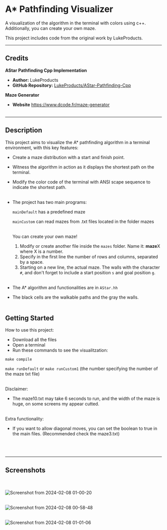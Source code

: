 # A* Pathfinding Visualizer
A visualization of the algorithm in the terminal with colors using c++. Additionally, you can create your own maze.

This project includes code from the original work by LukeProducts.

---

## Credits

**AStar Pathfinding Cpp Implementation**

- **Author:** LukeProducts
- **GitHub Repository:** [LukeProducts/AStar-Pathfinding-Cpp](https://github.com/LukeProducts/AStar-Pathfinding-Cpp)

**Maze Generator**
- **Website** https://www.dcode.fr/maze-generator<br><br>

---

## Description

This project aims to visualize the A* pathfinding algorithm in a terminal environment, with this key features:
- Create a maze distribution with a start and finish point.
- Witness the algorithm in action as it displays the shortest path on the terminal.
- Modify the color code of the terminal with ANSI scape sequence to indicate the shortest path.<br><br>
   
- The project has two main programs:

    `mainDefault` has a predefined maze

    `mainCustom`  can read mazes from .txt files located in the folder mazes<br><br>

    You can create your own maze!
    1. Modify or create another file inside the `mazes` folder. Name it:  **maze**X  where X is a number.
    2. Specify in the first line the number of rows and columns, separated by a space.
    3. Starting on a new line, the actual maze. The walls with the character `#`, and don't forget to include a start position `s` and goal position `g`.<br><br>

- The A* algorithm and functionalities are in `AStar.hh` 

- The black cells are the walkable paths and the gray the walls.<br><br>


## Getting Started

How to use this project: 
- Download all the files
- Open a terminal 
- Run these commands to see the visualitzation:

`make compile` 

`make runDefault`   or   `make runCustom1`  (the number specifying the number of the maze txt file)<br><br>


Disclaimer:
- The maze10.txt may take 6 seconds to run, and the width of the maze is huge, on some screens my appear cutted.<br><br>

Extra functionality:
- If you want to allow diagonal moves, you can set the boolean to true in the main files. (Recommended check the maze3.txt)<br><br>
<br><br>
---

## Screenshots
<br><br>
![Screenshot from 2024-02-08 01-00-20](https://github.com/ArnauCS03/AStar-Pathfinding-Visualizer/assets/95536223/2d2d3a8c-6c4a-425f-912f-991c11c8fe3c)<br><br>

![Screenshot from 2024-02-08 00-58-48](https://github.com/ArnauCS03/AStar-Pathfinding-Visualizer/assets/95536223/c203fee1-7690-4a83-823d-c5b5559c629f)<br><br>

![Screenshot from 2024-02-08 01-01-06](https://github.com/ArnauCS03/AStar-Pathfinding-Visualizer/assets/95536223/cb8d83bd-273b-4be1-88c2-641c46868cfb)<br><br><br>



